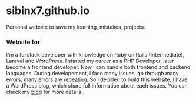 # sibinx7.github.io

Personal website to save my learning, mistakes, projects.

### Website for 

I'm a fullstack developer with knowledge on Ruby on Rails (Intermediate), Laravel and WordPress. I started my career as a PHP Developer, later become a 
frontend developer. Now i can handle both frontend and backend languages. During developement, i face many issues, go through many errors, many errors are repeating. 
So i decided to build this website, I have a WordPress blog, which share full information about each issues. You can check my [blog](http://blog.7chip.com) for 
more details..



